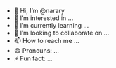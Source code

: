 - 👋 Hi, I’m @narary
- 👀 I’m interested in ...
- 🌱 I’m currently learning ...
- 💞️ I’m looking to collaborate on ...
- 📫 How to reach me ...
- 😄 Pronouns: ...
- ⚡ Fun fact: ...

<!---
narary/narary is a ✨ special ✨ repository because its `README.md` (this file) appears on your GitHub profile.
You can click the Preview link to take a look at your changes.
--->
